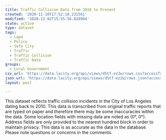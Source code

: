 ```yaml
---
title: Traffic Collision Data from 2010 to Present
created: '2020-11-10T17:52:18.231561'
modified: '2020-12-02T15:55:56.820904'
state: active
type: dataset
tags:
  - Lapd
  - Police
  - Safe City
  - Traffic
  - Traffic Collision
  - Traffic Data
groups:
  - Local Government
csv_url: 'https://data.lacity.org/api/views/d5tf-ez2w/rows.csv?accessType=DOWNLOAD'
json_url: 'https://data.lacity.org/api/views/d5tf-ez2w/rows.json?accessType=DOWNLOAD'
layout: post

---
```

This dataset reflects traffic collision incidents in the City of Los Angeles dating back to 2010. This data is transcribed from original traffic reports that are typed on paper and therefore there may be some inaccuracies within the data. Some location fields with missing data are noted as (0°, 0°). Address fields are only provided to the nearest hundred block in order to maintain privacy. This data is as accurate as the data in the database. Please note questions or concerns in the comments.
